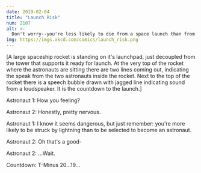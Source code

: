 ```yaml
---
date: 2019-02-04
title: "Launch Risk"
num: 2107
alt: >-
  Don't worry--you're less likely to die from a space launch than from a shark attack. The survival rate is pretty high for both!
img: https://imgs.xkcd.com/comics/launch_risk.png
---
```

[A large spaceship rocket is standing on it's launchpad, just decoupled from the tower that supports it ready for launch. At the very top of the rocket where the astronauts are sitting there are two lines coming out, indicating the speak from the two astronauts inside the rocket. Next to the top of the rocket there is a speech bubble drawn with jagged line indicating sound from a loudspeaker. It is the countdown to the launch.]

Astronaut 1: How you feeling?

Astronaut 2: Honestly, pretty nervous.

Astronaut 1: I know it seems dangerous, but just remember: you're more likely to be struck by lightning than to be selected to become an astronaut.

Astronaut 2: Oh that's a good-

Astronaut 2: ...Wait.

Countdown: T-Minus 20...19...